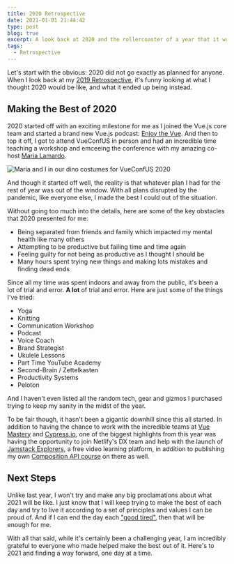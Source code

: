 ```yaml
---
title: 2020 Retrospective
date: 2021-01-01 21:44:42
type: post
blog: true
excerpt: A look back at 2020 and the rollercoaster of a year that it was.
tags:
  - Retrospective
---
```


Let's start with the obvious: 2020 did not go exactly as planned for anyone. When I look back at my [2019 Retrospective](https://www.bencodezen.io/blog/2019-retrospective), it's funny looking at what I thought 2020 would be like, and what it ended up being instead.

## Making the Best of 2020

2020 started off with an exciting milestone for me as I joined the Vue.js core team and started a brand new Vue.js podcast: [Enjoy the Vue](https://www.enjoythevue.io). And then to top it off, I got to attend VueConfUS in person and had an incredible time teaching a workshop and emceeing the conference with my amazing co-host [Maria Lamardo](https://twitter.com/MariaLamardo).

![Maria and I in our dino costumes for VueConfUS 2020](/images/2020/vueconfus-2020-dino.jpeg)

And though it started off well, the reality is that whatever plan I had for the rest of year was out of the window. With all plans disrupted by the pandemic, like everyone else, I made the best I could out of the situation.

Without going too much into the details, here are some of the key obstacles that 2020 presented for me:

- Being separated from friends and family which impacted my mental health like many others
- Attempting to be productive but failing time and time again
- Feeling guilty for not being as productive as I thought I should be
- Many hours spent trying new things and making lots mistakes and finding dead ends

Since all my time was spent indoors and away from the public, it's been a lot of trial and error. **A lot** of trial and error. Here are just some of the things I've tried:

- Yoga
- Knitting
- Communication Workshop
- Podcast
- Voice Coach
- Brand Strategist
- Ukulele Lessons
- Part Time YouTube Academy
- Second-Brain / Zettelkasten
- Productivity Systems
- Peloton

And I haven't even listed all the random tech, gear and gizmos I purchased trying to keep my sanity in the midst of the year.

To be fair though, it hasn't been a gigantic downhill since this all started. In addition to having the chance to work with the incredible teams at [Vue Mastery](https://www.vuemastery.com/) and [Cypress.io](https://www.cypress.io/), one of the biggest highlights from this year was having the opportunity to join Netlify's DX team and help with the launch of [Jamstack Explorers](https://explorers.netlify.com/?utm_source=blog&utm_medium=explorers-bh&utm_campaign=devex), a free video learning platform, in addition to publishing my own [Composition API course](https://explorers.netlify.com/learn/launching-with-composition-api?utm_source=twitter&utm_medium=mission-lca-bh&utm_campaign=devex) on there as well.

## Next Steps

Unlike last year, I won't try and make any big proclamations about what 2021 will be like. I just know that I will keep trying to make the best of each day and try to live it according to a set of principles and values I can be proud of. And if I can end the day each ["good tired"](https://www.youtube.com/watch?v=zbpoUWO3kA8), then that will be enough for me.

With all that said, while it's certainly been a challenging year, I am incredibly grateful to everyone who made helped make the best out of it. Here's to 2021 and finding a way forward, one day at a time.
